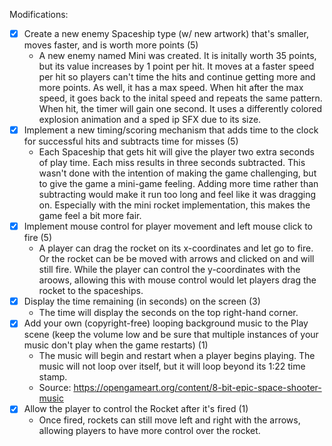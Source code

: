 Modifications:
- [x] Create a new enemy Spaceship type (w/ new artwork) that's smaller, moves faster, and is worth more points (5)
    - A new enemy named Mini was created. It is initally worth 35 points, but its value increases by 1 point per hit. It moves at a faster speed per hit so players can't time the hits and continue getting more and more points. As well, it has a max speed. When hit after the max speed, it goes back to the inital speed and repeats the same pattern. When hit, the timer will gain one second. It uses a differently colored explosion animation and a sped ip SFX due to its size.
- [x] Implement a new timing/scoring mechanism that adds time to the clock for successful hits and subtracts time for misses (5)
    - Each Spaceship that gets hit will give the player two extra seconds of play time. Each miss results in three seconds subtracted. This wasn't done with the intention of making the game challenging, but to give the game a mini-game feeling. Adding more time rather than subtracting would make it run too long and feel like it was dragging on. Especially with the mini rocket implementation, this makes the game feel a bit more fair.
- [x] Implement mouse control for player movement and left mouse click to fire (5)
    - A player can drag the rocket on its x-coordinates and let go to fire. Or the rocket can be be moved with arrows and clicked on and will still fire. While the player can control the y-coordinates with the aroows, allowing this with mouse control would let players drag the rocket to the spaceships. 
- [x] Display the time remaining (in seconds) on the screen (3)
    - The time will display the seconds on the top right-hand corner.
- [x] Add your own (copyright-free) looping background music to the Play scene (keep the volume low and be sure that multiple instances of your music don't play when the game restarts) (1)
    - The music will begin and restart when a player begins playing. The music will not loop over itself, but it will loop beyond its 1:22 time stamp.
    - Source: https://opengameart.org/content/8-bit-epic-space-shooter-music
- [x] Allow the player to control the Rocket after it's fired (1)
    - Once fired, rockets can still move left and right with the arrows, allowing players to have more control over the rocket.